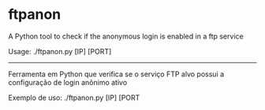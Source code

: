 # ftpanon
A Python tool to check if the anonymous login is enabled in a ftp service

Usage: ./ftpanon.py [IP] [PORT]

-----------------------------------------------------------------------------------------------------

Ferramenta em Python que verifica se o serviço FTP alvo possui a configuração de login anônimo ativo 

Exemplo de uso: ./ftpanon.py [IP] [PORT
